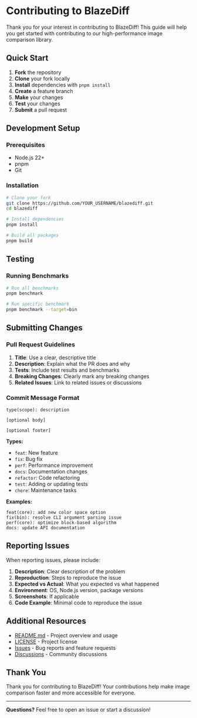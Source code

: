 # Contributing to BlazeDiff

Thank you for your interest in contributing to BlazeDiff! This guide will help you get started with contributing to our high-performance image comparison library.

## Quick Start

1. **Fork** the repository
2. **Clone** your fork locally
3. **Install** dependencies with `pnpm install`
4. **Create** a feature branch
5. **Make** your changes
6. **Test** your changes
7. **Submit** a pull request

## Development Setup

### Prerequisites

- Node.js 22+ 
- pnpm
- Git

### Installation

```bash
# Clone your fork
git clone https://github.com/YOUR_USERNAME/blazediff.git
cd blazediff

# Install dependencies
pnpm install

# Build all packages
pnpm build
```

## Testing

### Running Benchmarks

```bash
# Run all benchmarks
pnpm benchmark

# Run specific benchmark
pnpm benchmark --target=bin
```

## Submitting Changes

### Pull Request Guidelines

1. **Title**: Use a clear, descriptive title
2. **Description**: Explain what the PR does and why
3. **Tests**: Include test results and benchmarks
4. **Breaking Changes**: Clearly mark any breaking changes
5. **Related Issues**: Link to related issues or discussions

### Commit Message Format

```
type(scope): description

[optional body]

[optional footer]
```

**Types:**
- `feat`: New feature
- `fix`: Bug fix
- `perf`: Performance improvement
- `docs`: Documentation changes
- `refactor`: Code refactoring
- `test`: Adding or updating tests
- `chore`: Maintenance tasks

**Examples:**
```
feat(core): add new color space option
fix(bin): resolve CLI argument parsing issue
perf(core): optimize block-based algorithm
docs: update API documentation
```

## Reporting Issues

When reporting issues, please include:

1. **Description**: Clear description of the problem
2. **Reproduction**: Steps to reproduce the issue
3. **Expected vs Actual**: What you expected vs what happened
4. **Environment**: OS, Node.js version, package versions
5. **Screenshots**: If applicable
6. **Code Example**: Minimal code to reproduce the issue

## Additional Resources

- [README.md](README.md) - Project overview and usage
- [LICENSE](LICENSE) - Project license
- [Issues](https://github.com/teimurjan/blazediff/issues) - Bug reports and feature requests
- [Discussions](https://github.com/teimurjan/blazediff/discussions) - Community discussions

## Thank You

Thank you for contributing to BlazeDiff! Your contributions help make image comparison faster and more accessible for everyone.

---

**Questions?** Feel free to open an issue or start a discussion!
